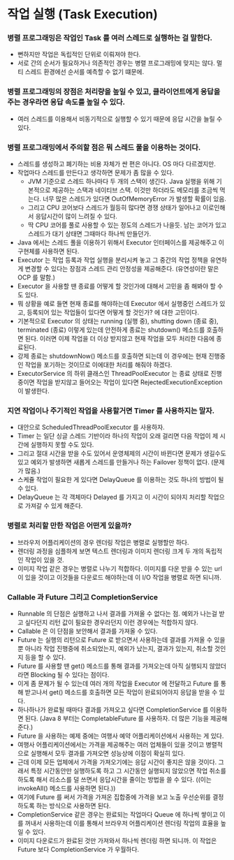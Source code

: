 # 작업 실행 (Task Execution)

### 병렬 프로그래밍은 작업인 Task 를 여러 스레드로 실행하는 걸 말한다.
- 뻔하지만 작업은 독립적인 단위로 이뤄져야 한다. 
- 서로 간의 순서가 필요하거나 의존적인 경우는 병렬 프로그래밍에 맞지는 않다. 멀티 스레드 환경에선 순서를 예측할 수 없기 떄문에.

### 병렬 프로그래밍의 장점은 처리량을 높일 수 있고, 클라이언트에게 응답을 주는 경우라면 응답 속도를 높일 수 있다. 
- 여러 스레드를 이용해서 비동기적으로 실행할 수 있기 때문에 응답 시간을 늘릴 수 있다.

### 병렬 프로그래밍에서 주의할 점은 뭐 스레드 풀을 이용하는 것이다. 
- 스레드를 생성하고 폐기하는 비용 자체가 싼 편은 아니다. OS 마다 다르겠지만.
- 작업마다 스레드를 만든다고 생각하면 문제가 좀 많을 수 있다.
  - JVM 기준으로 스레드 하나마다 두 개의 스택이 생긴다. Java 실행을 위해 기본적으로 제공하는 스택과 네이티브 스택. 이것만 하더라도 메모리를 조금씩 먹는다. 너무 많은 스레드가 있다면 OutOfMemoryError 가 발생할 확률이 있음.
  - 그리고 CPU 코어보다 스레드가 월등히 많다면 경쟁 상태가 일어나고 이로인해서 응답시간이 많이 느려질 수 있다. 
  - 딱 CPU 코어를 풀로 사용할 수 있는 정도의 스레드가 나을듯. 남는 코어가 있고 스레드가 대기 상태면 그때마다 하나씩 만들던가. 
- Java 에서는 스레드 풀을 이용하기 위해서 Executor 인터페이스를 제공해주고 이 구현체를 사용하면 된다.
- Executor 는 작업 등록과 작업 실행을 분리시켜 놓고 그 중간의 작업 정책을 유연하게 변경할 수 있다는 장점과 스레드 관리 안정성을 제공해준다. (유연성이란 말은 OCP 를 말함.)
- Executor 을 사용할 땐 종료를 어떻게 할 것인가에 대해서 고민을 좀 해봐야 할 수도 있다.
- 뭐 상황을 예로 들면 현재 종료를 해야하는데 Executor 에서 실행중인 스레드가 있고, 등록되어 있는 작업들이 있다면 어떻게 할 것인가? 에 대한 고민이다.
- 기본적으로 Executor 의 상태는 running (실행 중), shutting down (종료 중), terminated (종료) 이렇게 있는데 안전하게 종료는 shutdown() 메소드를 호출하면 된다. 이러면 이제 작업을 더 이상 받지않고 현재 작업을 모두 처리한 다음에 종료된다.
- 강제 종료는 shutdownNow() 메소드를 호출하면 되는데 이 경우에는 현재 진행중인 작업을 포기하는 것이므로 이에대한 처리를 해줘야 하겠다. 
- ExecutorService 의 하위 클래스인 ThreadPoolExecutor 는 종료 상태로 진행중이면 작업을 받지않고 들어오는 작업이 있다면 RejectedExecutionException 이 발생한다.

### 지연 작업이나 주기적인 작업을 사용할거면 Timer 를 사용하지는 말자.
- 대안으로 ScheduledThreadPoolExecutor 를 사용하자.
- Timer 는 일단 싱글 스레드 기반이라 하나의 작업이 오래 걸리면 다음 작업이 제 시간에 실행하지 못할 수도 있다.
- 그리고 절대 시간을 받을 수도 있어서 운영체제의 시간이 바뀐다면 문제가 생길수도 있고 예외가 발생하면 새롭게 스레드를 만들거나 하는 Failover 정책이 없다. (문제가 많음.)
- 스케쥴 작업이 필요한 게 있다면 DelayQueue 를 이용하는 것도 하나의 방법이 될 수 있다. 
- DelayQueue 는 각 객체마다 Delayed 를 가지고 이 시간이 되야지 처리할 작업으로 가져갈 수 있게 해준다.

### 병렬로 처리할 만한 작업은 어떤게 있을까?
- 브라우저 어플리케이션의 경우 렌더링 작업은 병렬로 실행할만 하다. 
- 렌더링 과정을 심플하게 보면 텍스트 렌더링과 이미지 렌더링 크게 두 개의 독립적인 작업이 있을 것.
- 이미지 작업 같은 경우는 병렬로 나누기 적합하다. 이미지를 다운 받을 수 있는 url 이 있을 것이고 이것들을 다운로드 해야하는데 이 I/O 작업을 병렬로 하면 되니까.

### Callable 과 Future 그리고 CompletionService

- Runnable 의 단점은 실행하고 나서 결과를 가져올 수 없다는 점. 예외가 나는걸 받고 싶다던지 리턴 값이 필요한 경우라던지 이런 경우에는 적합하지 않다.
- Callable 은 이 단점을 보안해서 결과를 가져올 수 있다.
- Future 는 실행의 리턴으로 Future 로 받으면서 사용하는데 결과를 가져올 수 있을 뿐 아니라 작업 진행중에 취소되었는지, 예외가 났는지, 결과가 있는지, 취소할 것인지 등을 할 수 있다.
- Future 를 사용할 땐 get() 메소드를 통해 결과를 가져오는데 아직 실행되지 않았더라면 Blocking 될 수 있다는 점이다.
- 이게 좀 문제가 될 수 있는데 여러 개의 작업을 Executor 에 전달하고 Future 를 통해 받고나서 get() 메소드를 호출하면 모든 작업이 완료되어야지 응답을 받을 수 있다.
- 하나하나가 완료될 때마다 결과를 가져오고 싶다면 CompletionService 를 이용하면 된다. (Java 8 부터는 CompletableFuture 를 사용하자. 더 많은 기능을 제공해준다.)
- Future 을 사용하는 예제 중에는 여행사 예약 어플리케이션에서 사용하는 게 있다. 
- 여행사 어플리케이션에서는 가격을 제공해주는 여러 업체들이 있을 것이고 병렬적으로 실행해서 모두 결과를 가져오면 성능상에 이점이 확실히 있다.
- 근데 이제 모든 업체에서 가격을 가져오기에는 응답 시간이 좋지은 않을 것이다. 그래서 특정 시간동안만 실행하도록 하고 그 시간동안 실행되지 않았으면 작업 취소를 하도록 해서 리소스를 덜 쓰면서 응답시간을 줄이는 방법을 쓸 수 있다. ((이는 invokeAll() 메소드를 사용하면 된다.))
- 여기에 Future 를 써서 가격을 가져온 집합중에 가격을 보고 노출 우선순위를 결정하도록 하는 방식으로 사용하면 된다.
- CompletionService 같은 경우는 완료되는 작업마다 Queue 에 하나씩 쌓이고 이를 꺼내서 사용하는데 이를 통해서 브라우저 어플리케이션 렌더링 작업의 효율을 높일 수 있다. 
- 이미지 다운로드가 완료된 것만 가져와서 하나씩 렌더링 하면 되니까. 이 작업은 Future 보다 CompletionService 가 우월하다. 


